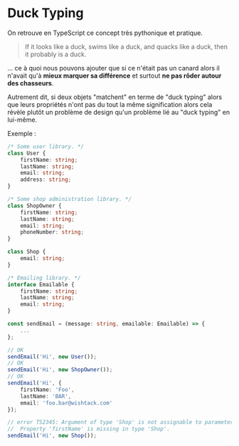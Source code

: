 # Duck Typing

On retrouve en TypeScript ce concept très pythonique et pratique.

> If it looks like a duck, swims like a duck, and quacks like a duck, then it probably is a duck.

... ce à quoi nous pouvons ajouter que si ce n'était pas un canard alors il n'avait qu'à **mieux marquer sa différence** et surtout **ne pas rôder autour des chasseurs**. 

Autrement dit, si deux objets "matchent" en terme de "duck typing" alors que leurs propriétés n'ont pas du tout la même signification alors cela révèle plutôt un problème de design qu'un problème lié au "duck typing" en lui-même.

Exemple :

```typescript
/* Some user library. */
class User {
    firstName: string;
    lastName: string;
    email: string;
    address: string;
}

/* Some shop administration library. */
class ShopOwner {
    firstName: string;
    lastName: string;
    email: string;
    phoneNumber: string;
}

class Shop {
    email: string;
}

/* Emailing library. */
interface Emailable {
    firstName: string;
    lastName: string;
    email: string;
}

const sendEmail = (message: string, emailable: Emailable) => {
    ...
};

// OK
sendEmail('Hi', new User());
// OK
sendEmail('Hi', new ShopOwner());
// OK
sendEmail('Hi', {
    firstName: 'Foo',
    lastName: 'BAR',
    email: 'foo.bar@wishtack.com'
});

// error TS2345: Argument of type 'Shop' is not assignable to parameter of type 'Emailable'.
//  Property 'firstName' is missing in type 'Shop'.
sendEmail('Hi', new Shop());
```



